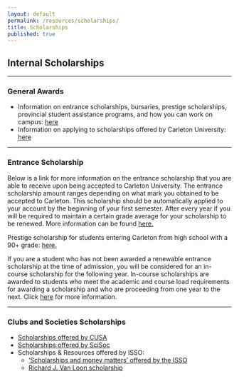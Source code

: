 ```yaml
---
layout: default
permalink: /resources/scholarships/
title: Scholarships
published: true
---
```


<div class='content-wrap'>
    <h2>Internal Scholarships</h2>
    <hr>
    <h3>General Awards</h3>
    <ul>
    <li>Information on entrance scholarships, bursaries, prestige scholarships, provincial student assistance programs, and how you can work on campus: <a href="https://admissions.carleton.ca/scholarships/">here</a></li>
    <li>Information on applying to scholarships offered by Carleton University: <a href="https://carleton.ca/awards/2019/apply-apply-apply-to-all-the-scholarships/">here</a></li>
    </ul>
    <hr>
    <h3>Entrance Scholarship</h3>
    <p>Below is a link for more information on the entrance scholarship that you are able to receive upon being accepted to Carleton University. The entrance scholarship amount ranges depending on what mark you obtained to be accepted to Carleton. This scholarship should be automatically applied to your account by the beginning of your first semester. After every year if you will be required to maintain a certain grade average for your scholarship to be renewed. More information can be found <a href="https://carleton.ca/awards/scholarships/entrance-scholarships-for-new-students/">here.</a></p>
    <p>Prestige scholarship for students entering Carleton from high school with a 90+ grade: <a href="https://carleton.ca/awards/scholarships/entrance-scholarships-for-new-students/prestige/">here.</a></p>
    <p>If you are a student who has not been awarded a renewable entrance scholarship at the time of admission, you will be considered for an in-course scholarship for the following year. In-course scholarships are awarded to students who meet the academic and course load requirements for awarding a scholarship and who are proceeding from one year to the next. Click <a href="https://carleton.ca/awards/scholarships/entrance-scholarships-for-returning-students/in-course-scholarships/">here</a> for more information.</p>
    <hr>
    <h3>Clubs and Societies Scholarships</h3>
    <ul>
    <li><a href="https://www.cusaonline.ca/about/awards/
">Scholarships offered by CUSA</a></li>
    <li><a href="https://www.sciencesociety.ca/scholarships-awards"
>Scholarships offered by SciSoc</a></li>
    <li>Scholarships & Resources offered by ISSO:
    <ul>
        <li><a href="https://carleton.ca/isso/services-for-current-students/money-matters/">‘Scholarships and money matters’ offered by the ISSO</a></li>
        <li><a href="https://carleton.ca/isso/2020/richard-van-loon-scholarship-2/">Richard J. Van Loon scholarship</a></li>
    </ul>
    </li>
    </ul>


   
</div>
